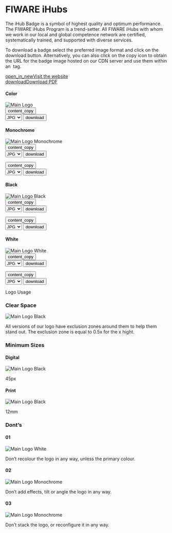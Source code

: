 <div id="social-meta">
<meta property="og:title" content="FIWARE Brand Guide" />
<meta property="og:description" content="These guidelines help you to use best our FIWARE brand assets." />
<meta property="og:type" content="documentation" />
<meta property="og:url" content="https://fiware-brand-guide.readthedocs.org" />
<meta property="og:image" content="https://www.fiware.org/wp-content/uploads/FF_Banner_General.png" />
</div>

<h1>FIWARE iHubs</h1>

The iHub Badge is a symbol of highest quality and optimum performance. The FIWARE iHubs Program is a trend-setter. All FIWARE iHubs with whom we work in our local and global competence network are certified, systematically trained, and supported with diverse services.

To download a badge select the preferred image format and click on the download button. Alternatively, you can also click on the copy icon to obtain the URL for the badge image hosted on our CDN server and use them within an <img> tag.

<div class="cta-container">
    <div class="primary-btn">
        <a href="https://www.fiware.org/community/fiware-ihubs/" target="_blank"><span class="material-symbols-outlined">open_in_new</span>Visit the website</a>
    </div>
    <div class="primary-btn">
        <a href="https://www.fiware.org/wp-content/uploads/FIWAREiHubs_BrandGuideline.pdf" target="_blank"><span class="material-symbols-outlined">download</span>Download PDF</a>
    </div>
</div>

<div class="section-container">
    <div class="main-container">
        <div class="title-container">
            <h4>Color</h4>
        </div>
        <div class="logo-container square"><img src="https://www.fiware.org/custom/brand-guide/img/badges/ihubs/badge-fiware-ihubs.svg" alt="Main Logo" onContextMenu="return false;">
            <div class="dwl-container">
                <button class="copy" data-clipboard-text="https://www.fiware.org/custom/brand-guide/img/badges/ihubs/badge-fiware-ihubs.svg" data-original-title="Copied!"><span class="material-symbols-outlined">content_copy</span></button>
                <form onsubmit="this.action = document.getElementById('filename').value">
                    <select id="filename">
                        <option value="#">JPG</option>
                        <option value="#">PNG</option>
                        <option value="#">SVG</option>
                        <option value="#">EPS</option>
                    </select>
                    <input type="submit" value="download" class="material-symbols-outlined dwl" />
                </form>
            </div>
        </div>
    </div>
    <div class="grid">
        <div class="grid-items">
            <div class="col-3 scroll-x">
                <h4>Monochrome</h4>
                <div  class="logo-container square"><img src="https://www.fiware.org/custom/brand-guide/img/badges/ihubs/badge-fiware-ihubs-blue.svg" alt="Main Logo Monochrome" onContextMenu="return false;">
                    <div class="dwl-container-m">
                        <button class="copy" data-clipboard-text="https://www.fiware.org/custom/brand-guide/img/badges/ihubs/badge-fiware-ihubs-blue.svg" data-original-title="Copied!"><span class="material-symbols-outlined">content_copy</span></button>
                        <form onsubmit="this.action = document.getElementById('filename').value">
                            <select id="filename">
                                <option value="#">JPG</option>
                                <option value="#">PNG</option>
                                <option value="#">SVG</option>
                                <option value="#">EPS</option>
                            </select>
                            <input type="submit" value="download" class="material-symbols-outlined dwl" />
                        </form>
                    </div>
                </div>
                <div class="dwl-container">
                <button class="copy" data-clipboard-text="https://www.fiware.org/custom/brand-guide/img/badges/ihubs/badge-fiware-ihubs-blue.svg" data-original-title="Copied!"><span class="material-symbols-outlined">content_copy</span></button>
                    <form onsubmit="this.action = document.getElementById('filename').value">
                        <select id="filename">
                            <option value="#">JPG</option>
                            <option value="#">PNG</option>
                            <option value="#">SVG</option>
                            <option value="#">EPS</option>
                        </select>
                            <input type="submit" value="download" class="material-symbols-outlined dwl" />
                    </form>
                </div>
            </div>
            <div class="col-3 scroll-x">
                <h4>Black</h4>
                    <div class="logo-container square"><img src="https://www.fiware.org/custom/brand-guide/img/badges/ihubs/badge-fiware-ihubs-black.svg" alt="Main Logo Black" onContextMenu="return false;">
                        <div class="dwl-container-m">
                            <button class="copy" data-clipboard-text="https://www.fiware.org/custom/brand-guide/img/badges/ihubs/badge-fiware-ihubs-black.svg" data-original-title="Copied!"><span class="material-symbols-outlined">content_copy</span></button>
                            <form onsubmit="this.action = document.getElementById('filename').value">
                                <select id="filename">
                                    <option value="#">JPG</option>
                                    <option value="#">PNG</option>
                                    <option value="#">SVG</option>
                                    <option value="#">EPS</option>
                                </select>
                                <input type="submit" value="download" class="material-symbols-outlined dwl" />
                            </form>
                        </div>
                    </div>
                    <div class="dwl-container">
                    <button class="copy" data-clipboard-text="https://www.fiware.org/custom/brand-guide/img/badges/ihubs/badge-fiware-ihubs-black.svg" data-original-title="Copied!"><span class="material-symbols-outlined">content_copy</span></button>
                        <form onsubmit="this.action = document.getElementById('filename').value">
                            <select id="filename">
                                <option value="#">JPG</option>
                                <option value="#">PNG</option>
                                <option value="#">SVG</option>
                                <option value="#">EPS</option>
                            </select>
                            <input type="submit" value="download" class="material-symbols-outlined dwl" />
                        </form>
                    </div>
            </div>
            <div class="col-3 scroll-x">
                <h4>White</h4>
                <div class="logo-container negative square"><img src="https://www.fiware.org/custom/brand-guide/img/badges/ihubs/badge-fiware-ihubs-white.svg" alt="Main Logo White" onContextMenu="return false;">
                    <div class="dwl-container-m">
                        <button class="copy ico-negative" data-clipboard-text="https://www.fiware.org/custom/brand-guide/img/badges/ihubs/badge-fiware-ihubs-white.svg" data-original-title="Copied!"><span class="material-symbols-outlined">content_copy</span></button>
                        <form onsubmit="this.action = document.getElementById('filename').value">
                            <select id="filename">
                                <option value="#">JPG</option>
                                <option value="#">PNG</option>
                                <option value="#">SVG</option>
                                <option value="#">EPS</option>
                            </select>
                            <input type="submit" value="download" class="material-symbols-outlined dwl" />
                        </form>
                    </div>
                </div>
                <div class="dwl-container">
                    <button class="copy" data-clipboard-text="https://www.fiware.org/custom/brand-guide/img/badges/ihubs/badge-fiware-ihubs-white.svg" data-original-title="Copied!"><span class="material-symbols-outlined">content_copy</span></button>
                    <form onsubmit="this.action = document.getElementById('filename').value">
                        <select id="filename">
                            <option value="#">JPG</option>
                            <option value="#">PNG</option>
                            <option value="#">SVG</option>
                            <option value="#">EPS</option>
                        </select>
                        <input type="submit" value="download" class="material-symbols-outlined dwl" />
                    </form>
                </div>
            </div>
        </div>
    </div>
</div>

<div class="logo-usage-container">
    <div class="logo-usage">Logo Usage</div>
    <div class="container">
        <div class="col-2">
            <h3>Clear Space</h3>
            <div class="logo-container no-attributes"><img src="https://www.fiware.org/custom/brand-guide/img/badges/ihubs/usage/badge-fiware-ihubs-clear-zone.svg" alt="Main Logo Black" onContextMenu="return false;"></div>
            <p>All versions of our logo have exclusion zones around them to help them stand out. The exclusion zone is equal to 0.5x for the x hight.</p>
        </div>
        <div class="col-2">
            <h3>Minimum Sizes</h3>
            <div class="grid wrap">
                <div class="grid-item">
                    <h4>Digital</h4>
                    <div id="logo-fiware-secondary-min-width" class="logo-container no-attributes"><img src="https://www.fiware.org/custom/brand-guide/img/badges/ihubs/badge-fiware-ihubs-black.svg" alt="Main Logo Black" onContextMenu="return false;"></div>
                    <p>45px</p>
                </div>
                <div class="grid-item">
                    <h4>Print</h4>
                    <div id="logo-fiware-secondary-min-width" class="logo-container no-attributes"><img src="https://www.fiware.org/custom/brand-guide/img/badges/ihubs/badge-fiware-ihubs-black.svg" alt="Main Logo Black" onContextMenu="return false;"></div>
                    <p>12mm</p>
                </div>
            </div>
        </div>
    </div>
    <div class="module-container">
        <h3>Dont’s</h3>
        <div class="grid">
            <div class="grid-items">
                <div class="col-3 scroll-x">
                    <h4>01</h4>
                    <div class="logo-container square dont"><img src="https://www.fiware.org/custom/brand-guide/img/badges/ihubs/usage/badge-fiware-ihubs-dont-1.svg" alt="Main Logo White" onContextMenu="return false;"></div>
                    <div class="item-content"><p>Don’t recolour the logo in any way, unless the primary colour.</p></div>
                </div>
                <div class="col-3 scroll-x">
                    <h4>02</h4>
                    <div  class="logo-container square dont"><img src="https://www.fiware.org/custom/brand-guide/img/badges/ihubs/usage/badge-fiware-ihubs-dont-2.svg" alt="Main Logo Monochrome" onContextMenu="return false;"></div>
                    <div class="item-content"><p>Don’t add effects, tilt or angle the logo in any way.</p></div>
                </div>
                <div class="col-3 scroll-x">
                    <h4>03</h4>
                    <div  class="logo-container square dont"><img src="https://www.fiware.org/custom/brand-guide/img/badges/ihubs/usage/badge-fiware-ihubs-dont-3.svg" alt="Main Logo Monochrome" onContextMenu="return false;"></div>
                    <div class="item-content"><p>Don’t stack the logo, or reconfigure it in any way.</p></div>
                </div>
            </div>
        </div>
    </div>
</div>